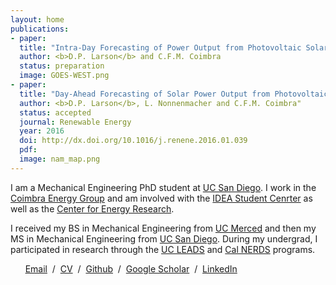 ```yaml
---
layout: home
publications:
- paper:
  title: "Intra-Day Forecasting of Power Output from Photovoltaic Solar Plants"
  author: <b>D.P. Larson</b> and C.F.M. Coimbra
  status: preparation
  image: GOES-WEST.png
- paper:
  title: "Day-Ahead Forecasting of Solar Power Output from Photovoltaic Plants"
  author: <b>D.P. Larson</b>, L. Nonnenmacher and C.F.M. Coimbra"
  status: accepted
  journal: Renewable Energy
  year: 2016
  doi: http://dx.doi.org/10.1016/j.renene.2016.01.039
  pdf:
  image: nam_map.png
---
```


I am a Mechanical Engineering PhD student at [UC San Diego](http://ucsd.edu). I work in the [Coimbra Energy Group](http://coimbra.ucsd.edu/) and am involved with the [IDEA Student Cenrter](http://idea.ucsd.edu/) as well as the [Center for Energy Research](http://cer.ucsd.edu/).

I received my BS in Mechanical Engineering from [UC Merced](http://www.ucmerced.edu/) and then my MS in Mechanical Engineering from [UC San Diego](http://ucsd.edu). During my undergrad, I participated in research through the [UC LEADS](http://ogs-leads.ucsd.edu/) and [Cal NERDS](http://ucberkeleynerds.com) programs.

&nbsp; &nbsp; &nbsp; [Email](mailto:dplarson@ucsd.edu) &nbsp;/&nbsp; <a markdown="0" href="David_Larson.pdf">CV</a> &nbsp;/&nbsp; [Github](https://github.com/dplarson) &nbsp;/&nbsp; [Google Scholar](https://scholar.google.com/citations?user=meuTcaIAAAAJ)  &nbsp;/&nbsp; [LinkedIn](https://www.linkedin.com/in/david-larson-93433465)
